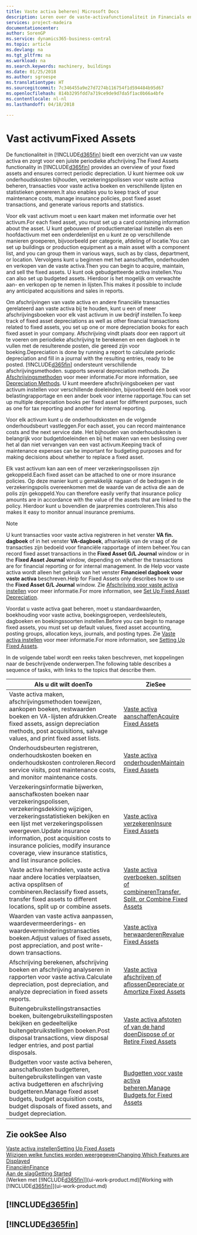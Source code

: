 ```yaml
---
title: Vaste activa beheren| Microsoft Docs
description: Leren over de vaste-activafunctionaliteit in Financials en een overzicht krijgen van hoe u met vaste activa werkt.
services: project-madeira
documentationcenter: 
author: SorenGP
ms.service: dynamics365-business-central
ms.topic: article
ms.devlang: na
ms.tgt_pltfrm: na
ms.workload: na
ms.search.keywords: machinery, buildings
ms.date: 01/25/2018
ms.author: sgroespe
ms.translationtype: HT
ms.sourcegitcommit: 7c346455a9e27d7274b116754f1d594484b95d67
ms.openlocfilehash: 814b3295fdd7a719ce9de9d7da5f1ac0b66a4bfe
ms.contentlocale: nl-nl
ms.lasthandoff: 04/18/2018

---
```

# <a name="fixed-assets"></a><span data-ttu-id="9e721-103">Vast activum</span><span class="sxs-lookup"><span data-stu-id="9e721-103">Fixed Assets</span></span>
<span data-ttu-id="9e721-104">De functionaliteit in [!INCLUDE[d365fin](includes/d365fin_md.md)] biedt een overzicht van uw vaste activa en zorgt voor een juiste periodieke afschrijving.</span><span class="sxs-lookup"><span data-stu-id="9e721-104">The Fixed Assets functionality in [!INCLUDE[d365fin](includes/d365fin_md.md)] provides an overview of your fixed assets and ensures correct periodic depreciation.</span></span> <span data-ttu-id="9e721-105">U kunt hiermee ook uw onderhoudskosten bijhouden, verzekeringspolissen voor vaste activa beheren, transacties voor vaste activa boeken en verschillende lijsten en statistieken genereren.</span><span class="sxs-lookup"><span data-stu-id="9e721-105">It also enables you to keep track of your maintenance costs, manage insurance policies, post fixed asset transactions, and generate various reports and statistics.</span></span>

<span data-ttu-id="9e721-106">Voor elk vast activum moet u een kaart maken met informatie over het activum.</span><span class="sxs-lookup"><span data-stu-id="9e721-106">For each fixed asset, you must set up a card containing information about the asset.</span></span> <span data-ttu-id="9e721-107">U kunt gebouwen of productiemateriaal instellen als een hoofdactivum met een onderdelenlijst en u kunt ze op verschillende manieren groeperen, bijvoorbeeld per categorie, afdeling of locatie.</span><span class="sxs-lookup"><span data-stu-id="9e721-107">You can set up buildings or production equipment as a main asset with a component list, and you can group them in various ways, such as by class, department, or location.</span></span> <span data-ttu-id="9e721-108">Vervolgens kunt u beginnen met het aanschaffen, onderhouden en verkopen van de vaste activa.</span><span class="sxs-lookup"><span data-stu-id="9e721-108">Then you can begin to acquire, maintain, and sell the fixed assets.</span></span> <span data-ttu-id="9e721-109">U kunt ook gebudgetteerde activa instellen.</span><span class="sxs-lookup"><span data-stu-id="9e721-109">You can also set up budgeted assets.</span></span> <span data-ttu-id="9e721-110">Hierdoor is het mogelijk om verwachte aan- en verkopen op te nemen in lijsten.</span><span class="sxs-lookup"><span data-stu-id="9e721-110">This makes it possible to include any anticipated acquisitions and sales in reports.</span></span>

<span data-ttu-id="9e721-111">Om afschrijvingen van vaste activa en andere financiële transacties gerelateerd aan vaste activa bij te houden, kunt u een of meer afschrijvingsboeken voor elk vast activum in uw bedrijf instellen.</span><span class="sxs-lookup"><span data-stu-id="9e721-111">To keep track of fixed asset depreciations as well as other financial transactions related to fixed assets, you set up one or more depreciation books for each fixed asset in your company.</span></span> <span data-ttu-id="9e721-112">Afschrijving vindt plaats door een rapport uit te voeren om periodieke afschrijving te berekenen en een dagboek in te vullen met de resulterende posten, die gereed zijn voor boeking.</span><span class="sxs-lookup"><span data-stu-id="9e721-112">Depreciation is done by running a report to calculate periodic depreciation and fill in a journal with the resulting entries, ready to be posted.</span></span> [!INCLUDE[d365fin](includes/d365fin_md.md)]<span data-ttu-id="9e721-113"> ondersteunt verschillende afschrijvingsmethoden.</span><span class="sxs-lookup"><span data-stu-id="9e721-113"> supports several depreciation methods.</span></span> <span data-ttu-id="9e721-114">Zie [Afschrijvingsmethoden](fa-depreciation-methods.md) voor meer informatie.</span><span class="sxs-lookup"><span data-stu-id="9e721-114">For more information, see [Depreciation Methods](fa-depreciation-methods.md).</span></span> <span data-ttu-id="9e721-115">U kunt meerdere afschrijvingsboeken per vast activum instellen voor verschillende doeleinden, bijvoorbeeld één boek voor belastingrapportage en een ander boek voor interne rapportage.</span><span class="sxs-lookup"><span data-stu-id="9e721-115">You can set up multiple depreciation books per fixed asset for different purposes, such as one for tax reporting and another for internal reporting.</span></span>

<span data-ttu-id="9e721-116">Voor elk activum kunt u de onderhoudskosten en de volgende onderhoudsbeurt vastleggen.</span><span class="sxs-lookup"><span data-stu-id="9e721-116">For each asset, you can record maintenance costs and the next service date.</span></span> <span data-ttu-id="9e721-117">Het bijhouden van onderhoudskosten is belangrijk voor budgetdoeleinden en bij het maken van een beslissing over het al dan niet vervangen van een vast activum.</span><span class="sxs-lookup"><span data-stu-id="9e721-117">Keeping track of maintenance expenses can be important for budgeting purposes and for making decisions about whether to replace a fixed asset.</span></span>

<span data-ttu-id="9e721-118">Elk vast activum kan aan een of meer verzekeringspolissen zijn gekoppeld.</span><span class="sxs-lookup"><span data-stu-id="9e721-118">Each fixed asset can be attached to one or more insurance policies.</span></span> <span data-ttu-id="9e721-119">Op deze manier kunt u gemakkelijk nagaan of de bedragen in de verzekeringspolis overeenkomen met de waarde van de activa die aan de polis zijn gekoppeld.</span><span class="sxs-lookup"><span data-stu-id="9e721-119">You can therefore easily verify that insurance policy amounts are in accordance with the value of the assets that are linked to the policy.</span></span> <span data-ttu-id="9e721-120">Hierdoor kunt u bovendien de jaarpremies controleren.</span><span class="sxs-lookup"><span data-stu-id="9e721-120">This also makes it easy to monitor annual insurance premiums.</span></span>

> [!NOTE]  
>   <span data-ttu-id="9e721-121">U kunt transacties voor vaste activa registreren in het venster **VA fin. dagboek** of in het venster **VA-dagboek**, afhankelijk van de vraag of de transacties zijn bedoeld voor financiële rapportage of intern beheer.</span><span class="sxs-lookup"><span data-stu-id="9e721-121">You can record fixed asset transactions in the **Fixed Asset G/L Journal** window or in the **Fixed Asset Journal** window, depending on whether the transactions are for financial reporting or for internal management.</span></span> <span data-ttu-id="9e721-122">In de Help voor vaste activa wordt alleen het gebruik van het venster **Financieel dagboek voor vaste activa** beschreven.</span><span class="sxs-lookup"><span data-stu-id="9e721-122">Help for Fixed Assets only describes how to use the **Fixed Asset G/L Journal** window.</span></span> <span data-ttu-id="9e721-123">Zie [Afschrijving voor vaste activa instellen](fa-how-setup-depreciation.md) voor meer informatie.</span><span class="sxs-lookup"><span data-stu-id="9e721-123">For more information, see [Set Up Fixed Asset Depreciation](fa-how-setup-depreciation.md).</span></span>

<span data-ttu-id="9e721-124">Voordat u vaste activa gaat beheren, moet u standaardwaarden, boekhouding voor vaste activa, boekingsgroepen, verdeelsleutels, dagboeken en boekingssoorten instellen.</span><span class="sxs-lookup"><span data-stu-id="9e721-124">Before you can begin to manage fixed assets, you must set up default values, fixed asset accounting, posting groups, allocation keys, journals, and posting types.</span></span> <span data-ttu-id="9e721-125">Zie [Vaste activa instellen](fa-setup.md) voor meer informatie.</span><span class="sxs-lookup"><span data-stu-id="9e721-125">For more information, see [Setting Up Fixed Assets](fa-setup.md).</span></span>

<span data-ttu-id="9e721-126">In de volgende tabel wordt een reeks taken beschreven, met koppelingen naar de beschrijvende onderwerpen.</span><span class="sxs-lookup"><span data-stu-id="9e721-126">The following table describes a sequence of tasks, with links to the topics that describe them.</span></span>

| <span data-ttu-id="9e721-127">Als u dit wilt doen</span><span class="sxs-lookup"><span data-stu-id="9e721-127">To</span></span> | <span data-ttu-id="9e721-128">Zie</span><span class="sxs-lookup"><span data-stu-id="9e721-128">See</span></span> |
| --- | --- |
| <span data-ttu-id="9e721-129">Vaste activa maken, afschrijvingsmethoden toewijzen, aankopen boeken, restwaarden boeken en VA-lijsten afdrukken.</span><span class="sxs-lookup"><span data-stu-id="9e721-129">Create fixed assets, assign depreciation methods, post acquisitions, salvage values, and print fixed asset lists.</span></span> |[<span data-ttu-id="9e721-130">Vaste activa aanschaffen</span><span class="sxs-lookup"><span data-stu-id="9e721-130">Acquire Fixed Assets</span></span>](fa-how-acquire.md) |
| <span data-ttu-id="9e721-131">Onderhoudsbeurten registreren, onderhoudskosten boeken en onderhoudskosten controleren.</span><span class="sxs-lookup"><span data-stu-id="9e721-131">Record service visits, post maintenance costs, and monitor maintenance costs.</span></span> |[<span data-ttu-id="9e721-132">Vaste activa onderhouden</span><span class="sxs-lookup"><span data-stu-id="9e721-132">Maintain Fixed Assets</span></span>](fa-how-maintain.md) |
| <span data-ttu-id="9e721-133">Verzekeringsinformatie bijwerken, aanschafkosten boeken naar verzekeringspolissen, verzekeringsdekking wijzigen, verzekeringsstatistieken bekijken en een lijst met verzekeringspolissen weergeven.</span><span class="sxs-lookup"><span data-stu-id="9e721-133">Update insurance information, post acquisition costs to insurance policies, modify insurance coverage, view insurance statistics, and list insurance policies.</span></span> |[<span data-ttu-id="9e721-134">Vaste activa verzekeren</span><span class="sxs-lookup"><span data-stu-id="9e721-134">Insure Fixed Assets</span></span>](fa-how-insure.md) |
| <span data-ttu-id="9e721-135">Vaste activa herindelen, vaste activa naar andere locaties verplaatsen, activa opsplitsen of combineren.</span><span class="sxs-lookup"><span data-stu-id="9e721-135">Reclassify fixed assets, transfer fixed assets to different locations, split up or combine assets.</span></span> |[<span data-ttu-id="9e721-136">Vaste activa overboeken, splitsen of combineren</span><span class="sxs-lookup"><span data-stu-id="9e721-136">Transfer, Split, or Combine Fixed Assets</span></span>](fa-how-trans-split-combine.md) |
| <span data-ttu-id="9e721-137">Waarden van vaste activa aanpassen, waardevermeerderings- en waardeverminderingstransacties boeken.</span><span class="sxs-lookup"><span data-stu-id="9e721-137">Adjust values of fixed assets, post appreciation, and post write-down transactions.</span></span> |[<span data-ttu-id="9e721-138">Vaste activa herwaarderen</span><span class="sxs-lookup"><span data-stu-id="9e721-138">Revalue Fixed Assets</span></span>](fa-how-revalue.md) |
| <span data-ttu-id="9e721-139">Afschrijving berekenen, afschrijving boeken en afschrijving analyseren in rapporten voor vaste activa.</span><span class="sxs-lookup"><span data-stu-id="9e721-139">Calculate depreciation, post depreciation, and  analyze depreciation in fixed assets reports.</span></span> |[<span data-ttu-id="9e721-140">Vaste activa afschrijven of aflossen</span><span class="sxs-lookup"><span data-stu-id="9e721-140">Depreciate or Amortize Fixed Assets</span></span>](fa-how-depreciate-amortize.md) |
| <span data-ttu-id="9e721-141">Buitengebruikstellingstransacties boeken, buitengebruikstellingsposten bekijken en gedeeltelijke buitengebruikstellingen boeken.</span><span class="sxs-lookup"><span data-stu-id="9e721-141">Post disposal transactions, view disposal ledger entries, and post partial disposals.</span></span> |[<span data-ttu-id="9e721-142">Vaste activa afstoten of van de hand doen</span><span class="sxs-lookup"><span data-stu-id="9e721-142">Dispose of or Retire Fixed Assets</span></span>](fa-how-dispose-retire.md) |
| <span data-ttu-id="9e721-143">Budgetten voor vaste activa beheren, aanschafkosten budgetteren, buitengebruikstellingen van vaste activa budgetteren en afschrijving budgetteren.</span><span class="sxs-lookup"><span data-stu-id="9e721-143">Manage fixed asset budgets, budget acquisition costs, budget disposals of fixed assets, and budget depreciation.</span></span> |[<span data-ttu-id="9e721-144">Budgetten voor vaste activa beheren.</span><span class="sxs-lookup"><span data-stu-id="9e721-144">Manage Budgets for Fixed Assets</span></span>](fa-how-manage-budgets.md) |

## <a name="see-also"></a><span data-ttu-id="9e721-145">Zie ook</span><span class="sxs-lookup"><span data-stu-id="9e721-145">See Also</span></span>
[<span data-ttu-id="9e721-146">Vaste activa instellen</span><span class="sxs-lookup"><span data-stu-id="9e721-146">Setting Up Fixed Assets</span></span>](fa-setup.md)  
[<span data-ttu-id="9e721-147">Wijzigen welke functies worden weergegeven</span><span class="sxs-lookup"><span data-stu-id="9e721-147">Changing Which Features are Displayed</span></span>](ui-experiences.md)  
[<span data-ttu-id="9e721-148">Financiën</span><span class="sxs-lookup"><span data-stu-id="9e721-148">Finance</span></span>](finance.md)  
[<span data-ttu-id="9e721-149">Aan de slag</span><span class="sxs-lookup"><span data-stu-id="9e721-149">Getting Started</span></span>](product-get-started.md)  
<span data-ttu-id="9e721-150">[Werken met [!INCLUDE[d365fin](includes/d365fin_md.md)]](ui-work-product.md)</span><span class="sxs-lookup"><span data-stu-id="9e721-150">[Working with [!INCLUDE[d365fin](includes/d365fin_md.md)]](ui-work-product.md)</span></span>

## [!INCLUDE[d365fin](includes/free_trial_md.md)]  
## [!INCLUDE[d365fin](includes/training_link_md.md)]

